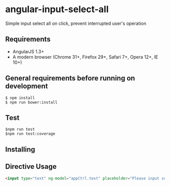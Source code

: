 angular-input-select-all
===
Simple input select all on click, prevent interrupted user's operation

## Requirements

- AngularJS 1.3+
- A modern browser (Chrome 31+, Firefox 29+, Safari 7+, Opera 12+, IE 10+)

## General requirements before running on development
```
$ npm install
$ npm run bower:install
```

## Test
```
$npm run test
$npm run test:coverage
```

## Installing

## Directive Usage
```html
<input type="text" ng-model="appCtrl.text" placeholder="Please input some text and test select all operation..." input-select-all />
```
